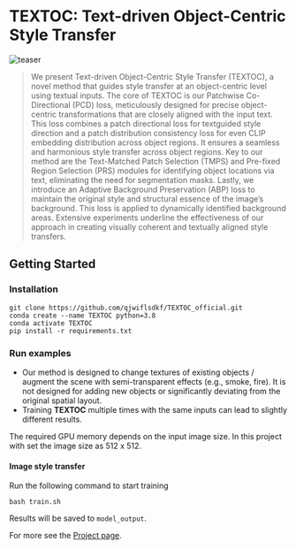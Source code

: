 # TEXTOC:  Text-driven Object-Centric Style Transfer
<!-- ## [<a href="https://text2live.github.io/" target="_blank">Project Page</a>] -->

![teaser](teaser_image.png)


[//]: # (### Abstract)
>We present Text-driven Object-Centric Style Transfer (TEXTOC), a novel method that guides style transfer at an object-centric level using textual inputs. The core of TEXTOC is our Patchwise Co-Directional (PCD) loss, meticulously designed for precise object-centric transformations that are closely aligned with the input text. This loss combines a patch directional loss for textguided style direction and a patch distribution consistency loss for even CLIP embedding distribution across object regions. It ensures a seamless and harmonious style transfer across object regions. Key to our method are the Text-Matched Patch Selection (TMPS) and Pre-fixed Region Selection (PRS) modules for identifying object locations via text, eliminating the need for segmentation masks. Lastly, we introduce an Adaptive Background Preservation (ABP) loss to maintain the original style and structural essence of the image’s background. This loss is applied to dynamically identified background areas. Extensive experiments underline the effectiveness of our approach in creating visually coherent and textually aligned style transfers.

## Getting Started
### Installation

```
git clone https://github.com/qjwiflsdkf/TEXTOC_official.git
conda create --name TEXTOC python=3.8
conda activate TEXTOC 
pip install -r requirements.txt
```

### Run examples 
* Our method is designed to change textures of existing objects / augment the scene with semi-transparent effects (e.g., smoke, fire). It is not designed for adding new objects or significantly deviating from the original spatial layout.
* Training **TEXTOC** multiple times with the same inputs can lead to slightly different results.

The required GPU memory depends on the input image size.
In this project with set the image size as 512 x 512.

#### Image style transfer
Run the following command to start training
```
bash train.sh
```
Results will be saved to `model_output`. 

For more see the [Project page](https://anonymous.4open.science/w/textoc-A721/).

